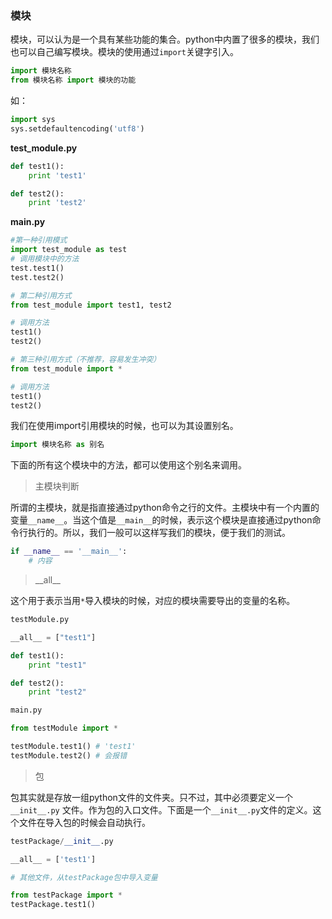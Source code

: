 ### 模块

模块，可以认为是一个具有某些功能的集合。python中内置了很多的模块，我们也可以自己编写模块。模块的使用通过`import`关键字引入。

```python
import 模块名称
from 模块名称 import 模块的功能
```
如：

```python
import sys
sys.setdefaultencoding('utf8')
```

**test_module.py**

```python
def test1():
    print 'test1'

def test2():
    print 'test2'
```

**main.py**

```python
#第一种引用模式
import test_module as test
# 调用模块中的方法
test.test1()
test.test2()
```

```python
# 第二种引用方式
from test_module import test1, test2

# 调用方法
test1()
test2()
```

```python
# 第三种引用方式（不推荐，容易发生冲突）
from test_module import *

# 调用方法
test1()
test2()
```

我们在使用import引用模块的时候，也可以为其设置别名。
```python
import 模块名称 as 别名
```
下面的所有这个模块中的方法，都可以使用这个别名来调用。

> 主模块判断

所谓的主模块，就是指直接通过python命令之行的文件。主模块中有一个内置的变量`__name__`。当这个值是`__main__`的时候，表示这个模块是直接通过python命令行执行的。所以，我们一般可以这样写我们的模块，便于我们的测试。

```python
if __name__ == '__main__':
    # 内容
```

> \_\_all__

这个用于表示当用`*`导入模块的时候，对应的模块需要导出的变量的名称。

```python
testModule.py

__all__ = ["test1"]

def test1():
    print "test1"

def test2():
    print "test2"
```

```python
main.py

from testModule import *

testModule.test1() # 'test1'
testModule.test2() # 会报错
```

> 包

包其实就是存放一组python文件的文件夹。只不过，其中必须要定义一个`__init__.py` 文件。作为包的入口文件。下面是一个`__init__.py`文件的定义。这个文件在导入包的时候会自动执行。

```python
testPackage/__init__.py

__all__ = ['test1']

# 其他文件，从testPackage包中导入变量

from testPackage import *
testPackage.test1()
```